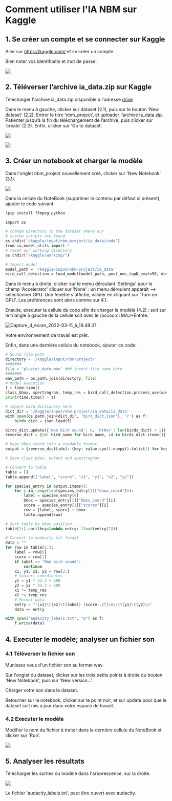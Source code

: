 # Comment utiliser l'IA NBM sur Kaggle

## 1. Se créer un compte et se connecter sur Kaggle

Aller sur https://kaggle.com/ et se créer un compte.

Bien noter vos identifiants et mot de passe.

![](./000_kaggle_login.png)

## 2. Téléverser l’archive ia_data.zip sur Kaggle

Télécharger l'archive ia\_data.zip disponible à l'adresse [drive](https://drive.google.com/drive/folders/15k_wi3ci1QbVysdBDAmXE_ZGj4NnXmk1?usp=sharing)

Dans le menu à gauche, clicker sur dataset (2.1), puis sur le bouton ‘New dataset’ (2.2).
Entrer le titre ‘nbm_project’, et uploader l’archive ia_data.zip.
Patienter jusqu’à la fin du téléchargement de l’archive, puis clicker sur ‘create’ (2.3).
Enfin, clicker sur ‘Go to dataset’.

![](./002_create_new_dataset_button.png)

![](./003_upload_dataset.png)

## 3. Créer un notebook et charger le modèle

Dans l'onglet nbm_project nouvellement créé, clicker sur 'New Notebook' (3.1).

![](./004_create_new_notebook.png)

Dans la cellule du NoteBook (supprimer le contenu par défaut si présent), ajouter le code suivant.

```bash
!pip install ffmpeg-python

import os

# change directory to the dataset where our
# custom scripts are found
os.chdir('/kaggle/input/nbm-project/ia_data/code')
from ia_model_utils import *
# reset our working directory
os.chdir("/kaggle/working/")

# Import model
model_path = '/kaggle/input/nbm-project/ia_data'
bird_call_detection = load_model(model_path, post_nms_topN_eval=50, device='cuda')
```

Dans le menu à droite, clicker sur le menu déroulant 'Settings' pour le champ 'Accelerator' cliquer sur 'None' : un menu déroulant apparait --> sélectionner GPU. Une fenêtre s'affiche, valider en cliquant sur 'Turn on GPU'. Les préférences sont alors comme sur 4.1. 

Ensuite, executer la cellule de code afin de charger le modèle (4.2) : soit sur le triangle à gauche de la cellule soit avec le raccourci MAJ+Entrée. 

![Capture_d_écran_2022-03-11_à_19.48.37](/uploads/42da2a4f8c3777b6f6335573e869829a/Capture_d_écran_2022-03-11_à_19.48.37.png)

Votre environnement de travail est prêt.

Enfin, dans une dernière cellule du notebook, ajouter ce code:

```python
# Sound file path
directory = '/kaggle/input/nbm-project/'
#######
file = 'pluvier_dore.wav' ### insert file name here
#######
wav_path = os.path.join(directory, file)
# Model execution
t = time.time()
class_bbox, spectrogram, temp_res = bird_call_detection.process_wav(wav_path, min_score=0.5)
print(time.time() - t)

# Import bird dictionary here
dict_dir = '/kaggle/input/nbm-project/ia_data/ia_data'
with open(os.path.join(dict_dir, 'bird_dict.json'), 'r') as f:
    birds_dict = json.load(f)

birds_dict.update({'Non bird sound': 0, 'Other': len(birds_dict) + 1})
reverse_dict = {id: bird_name for bird_name, id in birds_dict.items()}

# Maps bbox coord into a readable format
output = {reverse_dict[idx]: {key: value.cpu().numpy().tolist() for key, value in class_bbox[str(idx)].items()} for idx in range(len(reverse_dict)) if len(class_bbox[str(idx)]['bbox_coord']) > 0}

# Save class_bbox, output and spectrogram

# Convert to table
table = []
table.append(["label", "score", "x1", "y1", "x2", "y2"])

for species_entry in output.items():
    for i in range(len(species_entry[1]["bbox_coord"])):
        label = species_entry[0]
        bbox = species_entry[1]["bbox_coord"][i]
        score = species_entry[1]["scores"][i]
        row = [label, score] + bbox
        table.append(row)

# Sort table by bbox position
table[1:].sort(key=lambda entry: float(entry[2]))

# Convert to audacity txt format
data = ""
for row in table[1:]:
    label = row[0]
    score = row[1]
    if label == "Non bird sound":
        continue
    x1, y1, x2, y2 = row[2:]
    # Convert coordinates
    y1 = y1 * 33.3 + 500
    y2 = y2 * 33.3 + 500
    x1 *= temp_res
    x2 *= temp_res
    # Format data
    entry = f"{x1}\t{x2}\t{label} {score:.2f}\n\\\t{y1}\t{y2}\n"
    data += entry

with open("audacity_labels.txt", "w") as f:
    f.write(data)
```

## 4. Executer le modèle; analyser un fichier son

### 4.1 Téléverser le fichier son

Munissez vous d'un fichier son au format wav.

Sur l'onglet du dataset, clicker sur les trois petits points à droite du bouton 'New Notebook', puis sur 'New version...'.

Charger votre son dans le dataset.

Retourner sur le notebook, clicker sur le point noir, et sur update pour que le dataset soit mis à jour dans votre espace de travail.

### 4.2 Executer le modèle

Modifier le nom du fichier à traiter dans la dernière cellule du NoteBook et clicker sur 'Run'.

![](./006_run_modele.png)

## 5. Analyser les résultats

Télécharger les sorties du modèle dans l'arborescence, sur la droite.

![](./007_get_output_labels_audacity.png)

Le fichier 'audacity_labels.txt', peut être ouvert avec audacity.
